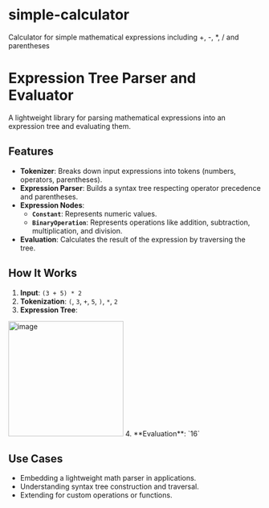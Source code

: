 # simple-calculator
Calculator for simple mathematical expressions including +, -, *, / and parentheses
# Expression Tree Parser and Evaluator

A lightweight library for parsing mathematical expressions into an expression tree and evaluating them.

## Features

- **Tokenizer**: Breaks down input expressions into tokens (numbers, operators, parentheses).  
- **Expression Parser**: Builds a syntax tree respecting operator precedence and parentheses.  
- **Expression Nodes**:
  - **`Constant`**: Represents numeric values.
  - **`BinaryOperation`**: Represents operations like addition, subtraction, multiplication, and division.
- **Evaluation**: Calculates the result of the expression by traversing the tree.

## How It Works

1. **Input**: `(3 + 5) * 2`
2. **Tokenization**: `(`, `3`, `+`, `5`, `)`, `*`, `2`
3. **Expression Tree**:  
<img width="229" alt="image" src="https://github.com/user-attachments/assets/88aab6a6-e1ea-4205-807a-91b3acc96363" />
4. **Evaluation**: `16`

## Use Cases

- Embedding a lightweight math parser in applications.
- Understanding syntax tree construction and traversal.
- Extending for custom operations or functions.
